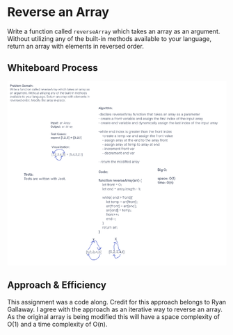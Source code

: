 # Reverse an Array

Write a function called `reverseArray` which takes an array as an argument. Without utilizing any of the built-in methods available to your language, return an array with elements in reversed order.

## Whiteboard Process

![whiteboard](./class-01.png)

## Approach & Efficiency

This assignment was a code along. Credit for this approach belongs to Ryan Gallaway. I agree with the approach as an iterative way to reverse an array. As the original array is being modified this will have a space complexity of O(1) and a time complexity of O(n).
